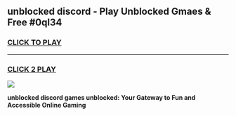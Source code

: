 
## unblocked discord - Play Unblocked Gmaes & Free #0ql34
<h3>
<a href="https://news.freeplayer.one?title=unblocked_discord&ref=24F">CLICK TO PLAY</a></h3>
<hr>

<h3>
<a href="https://news.freeplayer.one?title=unblocked_discord&ref=24F">CLICK 2 PLAY</a>
  
</h3>

<a href="https://news.freeplayer.one?title=unblocked_discord&ref=24F/"><img src="https://clearcache.store/games.png"></a>


**unblocked discord games unblocked: Your Gateway to Fun and Accessible Online Gaming**

